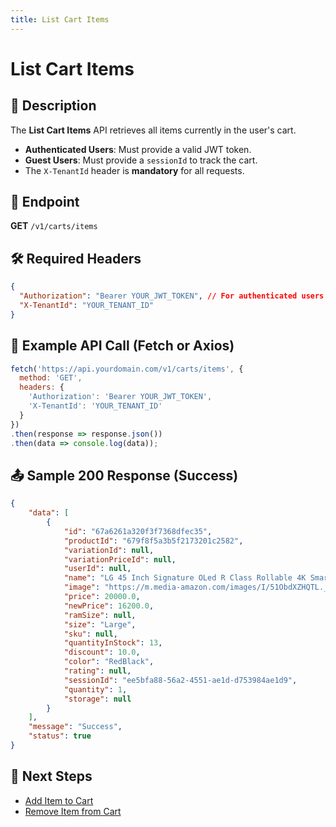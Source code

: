 ```yaml
---
title: List Cart Items
---
```


# List Cart Items

## 📌 Description
The **List Cart Items** API retrieves all items currently in the user's cart.

- **Authenticated Users**: Must provide a valid JWT token.
- **Guest Users**: Must provide a `sessionId` to track the cart.
- The `X-TenantId` header is **mandatory** for all requests.

## 🔗 Endpoint
**GET** `/v1/carts/items`

## 🛠️ Required Headers
```json
{
  "Authorization": "Bearer YOUR_JWT_TOKEN", // For authenticated users
  "X-TenantId": "YOUR_TENANT_ID"
}
```

## 📡 Example API Call (Fetch or Axios)
```javascript
fetch('https://api.yourdomain.com/v1/carts/items', {
  method: 'GET',
  headers: {
    'Authorization': 'Bearer YOUR_JWT_TOKEN',
    'X-TenantId': 'YOUR_TENANT_ID'
  }
})
.then(response => response.json())
.then(data => console.log(data));
```

## 📤 Sample 200 Response (Success)
```json
{
    "data": [
        {
            "id": "67a6261a320f3f7368dfec35",
            "productId": "679f8f5a3b5f2173201c2582",
            "variationId": null,
            "variationPriceId": null,
            "userId": null,
            "name": "LG 45 Inch Signature OLed R Class Rollable 4K Smart Tv",
            "image": "https://m.media-amazon.com/images/I/51ObdXZHQTL._AC_UY1100_.jpg",
            "price": 20000.0,
            "newPrice": 16200.0,
            "ramSize": null,
            "size": "Large",
            "sku": null,
            "quantityInStock": 13,
            "discount": 10.0,
            "color": "RedBlack",
            "rating": null,
            "sessionId": "ee5bfa88-56a2-4551-ae1d-d753984ae1d9",
            "quantity": 1,
            "storage": null
        }
    ],
    "message": "Success",
    "status": true
}
```

## 🔗 Next Steps
- [Add Item to Cart](./add-item-to-cart.md)
- [Remove Item from Cart](./remove-cart-item.md)